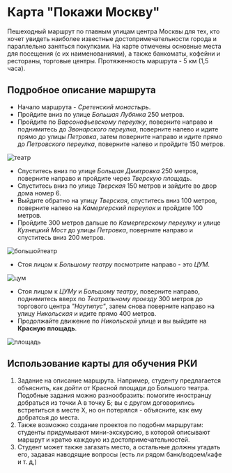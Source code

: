 # Карта "Покажи Москву"
Пешеходный маршрут по главным улицам центра Москвы для тех, кто хочет увидеть наиболее известные достопримечательности города и параллельно заняться покупками. 
На карте отмечены основные места для посещения (с их наименованиями), а также банкоматы, кофейни и рестораны, торговые центры.
Протяженность маршрута  - 5 км (1,5 часа).
## Подробное описание маршрута
* Начало маршрута - *Сретенский монастырь*.
* Пройдите вниз по улице *Большая Лубянка* 250 метров.
* Пройдите по *Варсонофьевскому переулку*, поверните направо и поднимитесь до *Звонарского переулка*, поверните налево и идите прямо до улицы *Петровка*, затем поверните направо и идите прямо до *Петровского переулка*, поверните налево и пройдите 150 метров.

![театр](https://kudamoscow.ru/uploads/5b6974500d36d174fde9b1a55cb9b287.jpg)
 
* Спуститесь вниз по улице *Большая Дмитровка* 250 метров, поверните направо и пройдите через *Тверскую площадь*.
* Спуститесь вниз по улице *Тверская* 150 метров и зайдите во двор дома номер 6.
* Выйдите обратно на улицу *Тверская*, спуститесь вниз 100 метров, поверните налево на *Камергерский переулок* и пройдите 100 метров.
* Пройдите 300 метров дальше по *Камергерскому переулку* и улице *Кузнецкий Мост* до улицы *Петровка*, поверните направо и спуститесь вниз 200 метров.

![большойтеатр](https://upload.wikimedia.org/wikipedia/commons/thumb/3/3f/Moscow_05-2012_Bolshoi_after_renewal.jpg/1024px-Moscow_05-2012_Bolshoi_after_renewal.jpg)

* Стоя лицом к *Большому театру* посмотрите направо - это *ЦУМ*.

![цум](https://upload.wikimedia.org/wikipedia/commons/a/ad/ЦУМ%2C_Москва.jpg)

* Стоя лицом к *ЦУМу* и *Большому театру*, поверните направо, поднимитесь вверх по *Театральному проезду* 300 метров до торгового центра *"Наутилус"*, затем снова поверните направо на улицу *Никольская* и идите прямо 400 метров.
* Продолжайте движение по *Никольской* улице и вы выйдите на **Красную площадь**.

![площадь](https://upload.wikimedia.org/wikipedia/commons/thumb/a/a9/Московский_Кремль_№5.JPG/1280px-Московский_Кремль_№5.JPG)

## Использование карты для обучения РКИ

1. Задание на описание маршрута. Например, студенту предлагается объяснить, как дойти от Красной площади до Большого театра. Подобные задания можно разнообразить: помогите иностранцу добраться из точки А в точку Б; вы с другом договорились встретиться в месте Х, но он потерялся - объясните, как ему добратсья до места.
2. Также возможно создание проектов по подобнм маршрутам: студенты придумывают мини-экскурсию, в которой описывают маршрут и кратко каждоую из достопримечательностей.
3. Студент может также загазать место, а остальные должны угадать его, задавая наводящие вопросы (есть ли рядом банк/водоем/кафе и т. д,)

